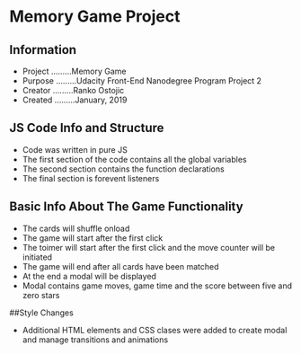 # Memory Game Project

## Information 

* Project .........Memory Game
* Purpose .........Udacity Front-End Nanodegree Program
                   Project 2
* Creator .........Ranko Ostojic
* Created .........January, 2019

## JS Code Info and Structure

* Code was written in pure JS
* The first section of the code contains all the global variables 
* The second section contains the function declarations
* The final section is forevent listeners

## Basic Info About The Game Functionality

* The cards will shuffle onload
* The game will start after the first click
* The toimer will start after the first click and the move counter will be initiated
* The game will end after all cards have been matched
* At the end a modal will be displayed
* Modal contains game moves, game time and the score between five and zero stars

##Style Changes

* Additional HTML elements and CSS clases were added to create modal and manage transitions and animations
